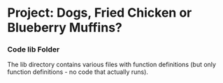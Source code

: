 # Project: Dogs, Fried Chicken or Blueberry Muffins? 

### Code lib Folder

The lib directory contains various files with function definitions (but only function definitions - no code that actually runs).

